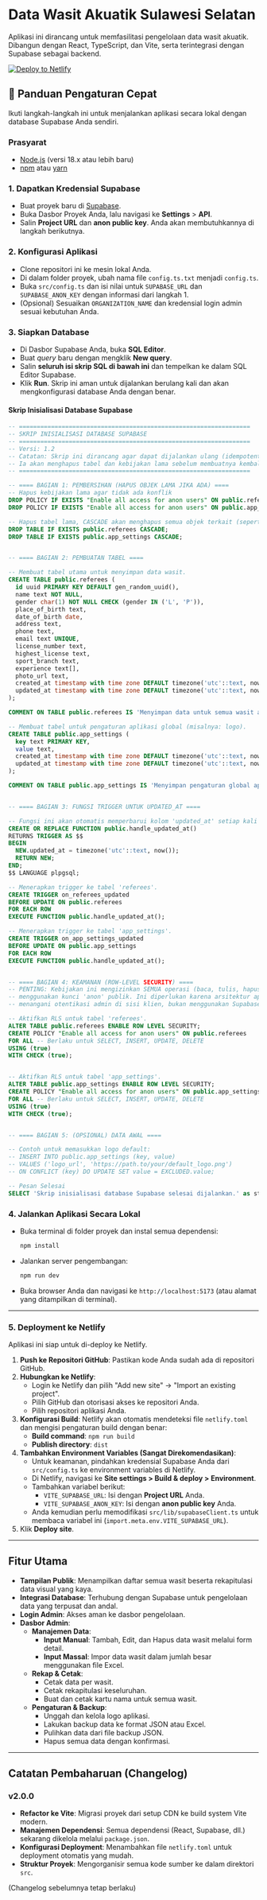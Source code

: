 # Data Wasit Akuatik Sulawesi Selatan

Aplikasi ini dirancang untuk memfasilitasi pengelolaan data wasit akuatik. Dibangun dengan React, TypeScript, dan Vite, serta terintegrasi dengan Supabase sebagai backend.

[![Deploy to Netlify](https://www.netlify.com/img/deploy/button.svg)](https://app.netlify.com/start/deploy)

## 🚀 Panduan Pengaturan Cepat

Ikuti langkah-langkah ini untuk menjalankan aplikasi secara lokal dengan database Supabase Anda sendiri.

### Prasyarat
- [Node.js](https://nodejs.org/) (versi 18.x atau lebih baru)
- [npm](https://www.npmjs.com/) atau [yarn](https://yarnpkg.com/)

### 1. Dapatkan Kredensial Supabase
- Buat proyek baru di [Supabase](https://supabase.com/).
- Buka Dasbor Proyek Anda, lalu navigasi ke **Settings** > **API**.
- Salin **Project URL** dan **anon public key**. Anda akan membutuhkannya di langkah berikutnya.

### 2. Konfigurasi Aplikasi
- Clone repositori ini ke mesin lokal Anda.
- Di dalam folder proyek, ubah nama file `config.ts.txt` menjadi `config.ts`.
- Buka `src/config.ts` dan isi nilai untuk `SUPABASE_URL` dan `SUPABASE_ANON_KEY` dengan informasi dari langkah 1.
- (Opsional) Sesuaikan `ORGANIZATION_NAME` dan kredensial login admin sesuai kebutuhan Anda.

### 3. Siapkan Database
- Di Dasbor Supabase Anda, buka **SQL Editor**.
- Buat *query* baru dengan mengklik **New query**.
- Salin **seluruh isi skrip SQL di bawah ini** dan tempelkan ke dalam SQL Editor Supabase.
- Klik **Run**. Skrip ini aman untuk dijalankan berulang kali dan akan mengkonfigurasi database Anda dengan benar.

#### Skrip Inisialisasi Database Supabase
```sql
-- =================================================================
-- SKRIP INISIALISASI DATABASE SUPABASE
-- =================================================================
-- Versi: 1.2
-- Catatan: Skrip ini dirancang agar dapat dijalankan ulang (idempotent).
-- Ia akan menghapus tabel dan kebijakan lama sebelum membuatnya kembali.
-- =================================================================

-- ==== BAGIAN 1: PEMBERSIHAN (HAPUS OBJEK LAMA JIKA ADA) ====
-- Hapus kebijakan lama agar tidak ada konflik
DROP POLICY IF EXISTS "Enable all access for anon users" ON public.referees;
DROP POLICY IF EXISTS "Enable all access for anon users" ON public.app_settings;

-- Hapus tabel lama, CASCADE akan menghapus semua objek terkait (seperti trigger)
DROP TABLE IF EXISTS public.referees CASCADE;
DROP TABLE IF EXISTS public.app_settings CASCADE;


-- ==== BAGIAN 2: PEMBUATAN TABEL ====

-- Membuat tabel utama untuk menyimpan data wasit.
CREATE TABLE public.referees (
  id uuid PRIMARY KEY DEFAULT gen_random_uuid(),
  name text NOT NULL,
  gender char(1) NOT NULL CHECK (gender IN ('L', 'P')),
  place_of_birth text,
  date_of_birth date,
  address text,
  phone text,
  email text UNIQUE,
  license_number text,
  highest_license text,
  sport_branch text,
  experience text[],
  photo_url text,
  created_at timestamp with time zone DEFAULT timezone('utc'::text, now()) NOT NULL,
  updated_at timestamp with time zone DEFAULT timezone('utc'::text, now()) NOT NULL
);

COMMENT ON TABLE public.referees IS 'Menyimpan data untuk semua wasit akuatik.';

-- Membuat tabel untuk pengaturan aplikasi global (misalnya: logo).
CREATE TABLE public.app_settings (
  key text PRIMARY KEY,
  value text,
  created_at timestamp with time zone DEFAULT timezone('utc'::text, now()) NOT NULL,
  updated_at timestamp with time zone DEFAULT timezone('utc'::text, now()) NOT NULL
);

COMMENT ON TABLE public.app_settings IS 'Menyimpan pengaturan global aplikasi sebagai pasangan kunci-nilai.';


-- ==== BAGIAN 3: FUNGSI TRIGGER UNTUK UPDATED_AT ====

-- Fungsi ini akan otomatis memperbarui kolom 'updated_at' setiap kali ada perubahan data.
CREATE OR REPLACE FUNCTION public.handle_updated_at()
RETURNS TRIGGER AS $$
BEGIN
  NEW.updated_at = timezone('utc'::text, now());
  RETURN NEW;
END;
$$ LANGUAGE plpgsql;

-- Menerapkan trigger ke tabel 'referees'.
CREATE TRIGGER on_referees_updated
BEFORE UPDATE ON public.referees
FOR EACH ROW
EXECUTE FUNCTION public.handle_updated_at();

-- Menerapkan trigger ke tabel 'app_settings'.
CREATE TRIGGER on_app_settings_updated
BEFORE UPDATE ON public.app_settings
FOR EACH ROW
EXECUTE FUNCTION public.handle_updated_at();


-- ==== BAGIAN 4: KEAMANAN (ROW-LEVEL SECURITY) ====
-- PENTING: Kebijakan ini mengizinkan SEMUA operasi (baca, tulis, hapus)
-- menggunakan kunci 'anon' publik. Ini diperlukan karena arsitektur aplikasi saat ini
-- menangani otentikasi admin di sisi klien, bukan menggunakan Supabase Auth.

-- Aktifkan RLS untuk tabel 'referees'.
ALTER TABLE public.referees ENABLE ROW LEVEL SECURITY;
CREATE POLICY "Enable all access for anon users" ON public.referees
FOR ALL -- Berlaku untuk SELECT, INSERT, UPDATE, DELETE
USING (true)
WITH CHECK (true);


-- Aktifkan RLS untuk tabel 'app_settings'.
ALTER TABLE public.app_settings ENABLE ROW LEVEL SECURITY;
CREATE POLICY "Enable all access for anon users" ON public.app_settings
FOR ALL -- Berlaku untuk SELECT, INSERT, UPDATE, DELETE
USING (true)
WITH CHECK (true);


-- ==== BAGIAN 5: (OPSIONAL) DATA AWAL ====

-- Contoh untuk memasukkan logo default:
-- INSERT INTO public.app_settings (key, value)
-- VALUES ('logo_url', 'https://path.to/your/default_logo.png')
-- ON CONFLICT (key) DO UPDATE SET value = EXCLUDED.value;

-- Pesan Selesai
SELECT 'Skrip inisialisasi database Supabase selesai dijalankan.' as status;
```

### 4. Jalankan Aplikasi Secara Lokal
- Buka terminal di folder proyek dan instal semua dependensi:
  ```bash
  npm install
  ```
- Jalankan server pengembangan:
  ```bash
  npm run dev
  ```
- Buka browser Anda dan navigasi ke `http://localhost:5173` (atau alamat yang ditampilkan di terminal).

---

### 5. Deployment ke Netlify

Aplikasi ini siap untuk di-deploy ke Netlify.

1.  **Push ke Repositori GitHub**: Pastikan kode Anda sudah ada di repositori GitHub.
2.  **Hubungkan ke Netlify**:
    - Login ke Netlify dan pilih "Add new site" -> "Import an existing project".
    - Pilih GitHub dan otorisasi akses ke repositori Anda.
    - Pilih repositori aplikasi Anda.
3.  **Konfigurasi Build**: Netlify akan otomatis mendeteksi file `netlify.toml` dan mengisi pengaturan build dengan benar:
    - **Build command**: `npm run build`
    - **Publish directory**: `dist`
4.  **Tambahkan Environment Variables (Sangat Direkomendasikan)**:
    - Untuk keamanan, pindahkan kredensial Supabase Anda dari `src/config.ts` ke environment variables di Netlify.
    - Di Netlify, navigasi ke **Site settings > Build & deploy > Environment**.
    - Tambahkan variabel berikut:
        - `VITE_SUPABASE_URL`: Isi dengan **Project URL** Anda.
        - `VITE_SUPABASE_ANON_KEY`: Isi dengan **anon public key** Anda.
    - Anda kemudian perlu memodifikasi `src/lib/supabaseClient.ts` untuk membaca variabel ini (`import.meta.env.VITE_SUPABASE_URL`).
5.  Klik **Deploy site**.

---

## Fitur Utama

- **Tampilan Publik**: Menampilkan daftar semua wasit beserta rekapitulasi data visual yang kaya.
- **Integrasi Database**: Terhubung dengan Supabase untuk pengelolaan data yang terpusat dan andal.
- **Login Admin**: Akses aman ke dasbor pengelolaan.
- **Dasbor Admin**:
  - **Manajemen Data**:
    - **Input Manual**: Tambah, Edit, dan Hapus data wasit melalui form detail.
    - **Input Massal**: Impor data wasit dalam jumlah besar menggunakan file Excel.
  - **Rekap & Cetak**:
      - Cetak data per wasit.
      - Cetak rekapitulasi keseluruhan.
      - Buat dan cetak kartu nama untuk semua wasit.
  - **Pengaturan & Backup**:
    - Unggah dan kelola logo aplikasi.
    - Lakukan backup data ke format JSON atau Excel.
    - Pulihkan data dari file backup JSON.
    - Hapus semua data dengan konfirmasi.

---

## Catatan Pembaharuan (Changelog)

### v2.0.0
- **Refactor ke Vite**: Migrasi proyek dari setup CDN ke build system Vite modern.
- **Manajemen Dependensi**: Semua dependensi (React, Supabase, dll.) sekarang dikelola melalui `package.json`.
- **Konfigurasi Deployment**: Menambahkan file `netlify.toml` untuk deployment otomatis yang mudah.
- **Struktur Proyek**: Mengorganisir semua kode sumber ke dalam direktori `src`.

(Changelog sebelumnya tetap berlaku)
